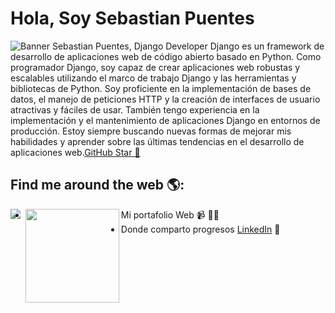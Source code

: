# Hola, Soy Sebastian Puentes 

<img src="https://media3.giphy.com/media/scZPhLqaVOM1qG4lT9/giphy.gif?cid=ecf05e47txez3s6yod65feeta3yc99vygi7xn74eeu06o28t&rid=giphy.gif&ct=g" alt="Banner Sebastian Puentes, Django Developer">
Django es un framework de desarrollo de aplicaciones web de código abierto basado en Python. Como programador Django, soy capaz de crear aplicaciones web robustas y escalables utilizando el marco de trabajo Django y las herramientas y bibliotecas de Python. Soy proficiente en la implementación de bases de datos, el manejo de peticiones HTTP y la creación de interfaces de usuario atractivas y fáciles de usar. También tengo experiencia en la implementación y el mantenimiento de aplicaciones Django en entornos de producción. Estoy siempre buscando nuevas formas de mejorar mis habilidades y aprender sobre las últimas tendencias en el desarrollo de aplicaciones web.<a href="https://stars.github.com/">GitHub Star 🌟</a>


## Find me around the web 🌎: 
<a href="https://github.com/JuanSPuentes"><img align="left" width="auto" height="auto" src="https://www.freecodecamp.org/news/content/images/2020/02/DjangoRocket.gif"></a> 
- Mi portafolio Web <a href="#"><img align="left" width="150" height="150" src="https://www.iepilosophia.co/img/constru.gif"></a> 📹 ✍🏾
- Donde comparto progresos <a href="https://www.linkedin.com/in/sebaspuentes/">LinkedIn</a> 💼
